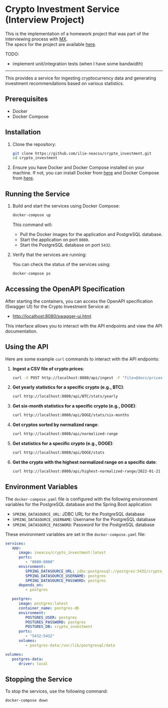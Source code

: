 # Crypto Investment Service (Interview Project)

This is the implementation of a homework project that was part of the interviewing process with [MX](https://www.mx.com/).<br />
The specs for the project are available [here](https://github.com/ilie-neacsu/crypto_investment/blob/main/docs/crypto_recommendations_service_specs.pdf).<br />

TODO: <br />
 - implement unit/integration tests (when I have some bandwidth)

---

This provides a service for ingesting cryptocurrency data and generating investment recommendations based on various statistics.

## Prerequisites

- Docker
- Docker Compose

## Installation

1. Clone the repository:

    ```sh
    git clone https://github.com/ilie-neacsu/crypto_investment.git
    cd crypto_investment
    ```

2. Ensure you have Docker and Docker Compose installed on your machine. If not, you can install Docker from [here](https://docs.docker.com/get-docker/) and Docker Compose from [here](https://docs.docker.com/compose/install/).

## Running the Service

1. Build and start the services using Docker Compose:

    ```sh
    docker-compose up
    ```

   This command will:
    - Pull the Docker images for the application and PostgreSQL database.
    - Start the application on port `8080`.
    - Start the PostgreSQL database on port `5432`.

2. Verify that the services are running:

   You can check the status of the services using:

    ```sh
    docker-compose ps
    ```

## Accessing the OpenAPI Specification

After starting the containers, you can access the OpenAPI specification (Swagger UI) for the Crypto Investment Service at:

- [http://localhost:8080/swagger-ui.html](http://localhost:8080/swagger-ui.html)


This interface allows you to interact with the API endpoints and view the API documentation.

## Using the API

Here are some example `curl` commands to interact with the API endpoints:

1. **Ingest a CSV file of crypto prices**:

    ```sh
    curl -X POST http://localhost:8080/api/ingest -F "file=@docs/prices/BTC_values.csv"
    ```

2. **Get yearly statistics for a specific crypto (e.g., BTC)**:

    ```sh
    curl http://localhost:8080/api/BTC/stats/yearly
    ```

3. **Get six-month statistics for a specific crypto (e.g., DOGE)**:

    ```sh
    curl http://localhost:8080/api/DOGE/stats/six-months
    ```

4. **Get cryptos sorted by normalized range**:

    ```sh
    curl http://localhost:8080/api/normalized-range
    ```

5. **Get statistics for a specific crypto (e.g., DOGE)**:

    ```sh
    curl http://localhost:8080/api/DOGE/stats
    ```

6. **Get the crypto with the highest normalized range on a specific date**:

    ```sh
    curl http://localhost:8080/api/highest-normalized-range/2022-01-21
    ```

## Environment Variables

The `docker-compose.yaml` file is configured with the following environment variables for the PostgreSQL database and the Spring Boot application:

- `SPRING_DATASOURCE_URL`: JDBC URL for the PostgreSQL database
- `SPRING_DATASOURCE_USERNAME`: Username for the PostgreSQL database
- `SPRING_DATASOURCE_PASSWORD`: Password for the PostgreSQL database

These environment variables are set in the `docker-compose.yaml` file:

```yaml
services:
   app:
      image: ineacsu/crypto_investment:latest
      ports:
         - "8080:8080"
      environment:
         SPRING_DATASOURCE_URL: jdbc:postgresql://postgres:5432/crypto_investment
         SPRING_DATASOURCE_USERNAME: postgres
         SPRING_DATASOURCE_PASSWORD: postgres
      depends_on:
         - postgres

   postgres:
      image: postgres:latest
      container_name: postgres-db
      environment:
         POSTGRES_USER: postgres
         POSTGRES_PASSWORD: postgres
         POSTGRES_DB: crypto_investment
      ports:
         - "5432:5432"
      volumes:
         - postgres-data:/var/lib/postgresql/data

volumes:
   postgres-data:
      driver: local
```

## Stopping the Service

To stop the services, use the following command:

```sh
docker-compose down
```
